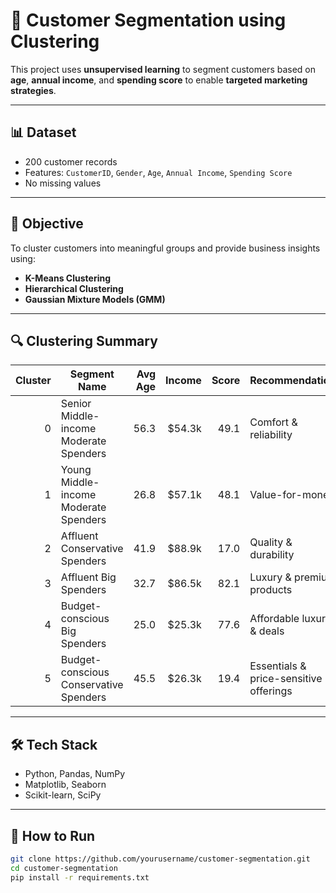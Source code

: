 # 🧠 Customer Segmentation using Clustering

This project uses **unsupervised learning** to segment customers based on **age**, **annual income**, and **spending score** to enable **targeted marketing strategies**.

---

## 📊 Dataset

- 200 customer records  
- Features: `CustomerID`, `Gender`, `Age`, `Annual Income`, `Spending Score`  
- No missing values  

---

## 🎯 Objective

To cluster customers into meaningful groups and provide business insights using:

- **K-Means Clustering**
- **Hierarchical Clustering**
- **Gaussian Mixture Models (GMM)**

---

## 🔍 Clustering Summary

| Cluster | Segment Name                              | Avg Age | Income | Score | Recommendation                             |
|--------:|-------------------------------------------|--------:|--------:|-------:|---------------------------------------------|
| 0       | Senior Middle-income Moderate Spenders    | 56.3    | $54.3k  | 49.1   | Comfort & reliability                       |
| 1       | Young Middle-income Moderate Spenders     | 26.8    | $57.1k  | 48.1   | Value-for-money                             |
| 2       | Affluent Conservative Spenders            | 41.9    | $88.9k  | 17.0   | Quality & durability                        |
| 3       | Affluent Big Spenders                     | 32.7    | $86.5k  | 82.1   | Luxury & premium products                   |
| 4       | Budget-conscious Big Spenders             | 25.0    | $25.3k  | 77.6   | Affordable luxury & deals                   |
| 5       | Budget-conscious Conservative Spenders    | 45.5    | $26.3k  | 19.4   | Essentials & price-sensitive offerings      |

---

## 🛠 Tech Stack

- Python, Pandas, NumPy  
- Matplotlib, Seaborn  
- Scikit-learn, SciPy  

---

## 🚀 How to Run

```bash
git clone https://github.com/yourusername/customer-segmentation.git
cd customer-segmentation
pip install -r requirements.txt
